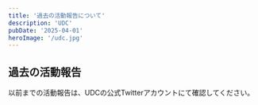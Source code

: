 ```yaml
---
title: '過去の活動報告について'
description: 'UDC'
pubDate: '2025-04-01'
heroImage: '/udc.jpg'
---
```


## 過去の活動報告

以前までの活動報告は、UDCの公式Twitterアカウントにて確認してください。